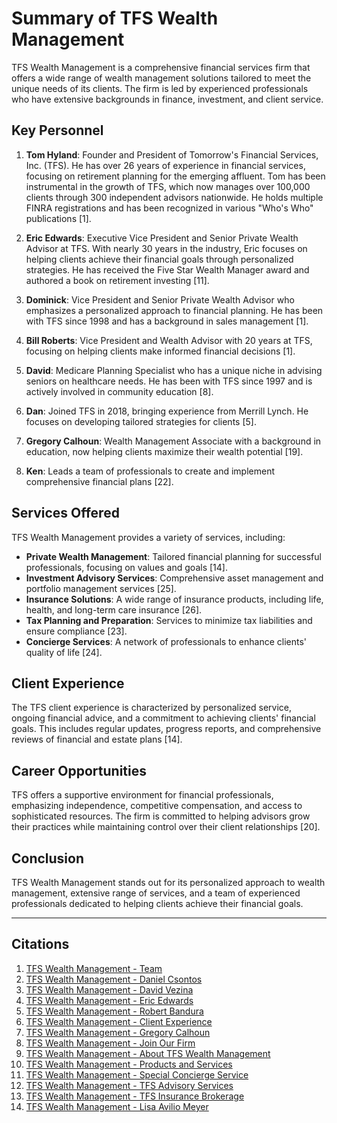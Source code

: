 # Summary of TFS Wealth Management

TFS Wealth Management is a comprehensive financial services firm that offers a wide range of wealth management solutions tailored to meet the unique needs of its clients. The firm is led by experienced professionals who have extensive backgrounds in finance, investment, and client service.

## Key Personnel

1. **Tom Hyland**: Founder and President of Tomorrow's Financial Services, Inc. (TFS). He has over 26 years of experience in financial services, focusing on retirement planning for the emerging affluent. Tom has been instrumental in the growth of TFS, which now manages over 100,000 clients through 300 independent advisors nationwide. He holds multiple FINRA registrations and has been recognized in various "Who's Who" publications [1].

2. **Eric Edwards**: Executive Vice President and Senior Private Wealth Advisor at TFS. With nearly 30 years in the industry, Eric focuses on helping clients achieve their financial goals through personalized strategies. He has received the Five Star Wealth Manager award and authored a book on retirement investing [11].

3. **Dominick**: Vice President and Senior Private Wealth Advisor who emphasizes a personalized approach to financial planning. He has been with TFS since 1998 and has a background in sales management [1].

4. **Bill Roberts**: Vice President and Wealth Advisor with 20 years at TFS, focusing on helping clients make informed financial decisions [1].

5. **David**: Medicare Planning Specialist who has a unique niche in advising seniors on healthcare needs. He has been with TFS since 1997 and is actively involved in community education [8].

6. **Dan**: Joined TFS in 2018, bringing experience from Merrill Lynch. He focuses on developing tailored strategies for clients [5].

7. **Gregory Calhoun**: Wealth Management Associate with a background in education, now helping clients maximize their wealth potential [19].

8. **Ken**: Leads a team of professionals to create and implement comprehensive financial plans [22].

## Services Offered

TFS Wealth Management provides a variety of services, including:

- **Private Wealth Management**: Tailored financial planning for successful professionals, focusing on values and goals [14].
- **Investment Advisory Services**: Comprehensive asset management and portfolio management services [25].
- **Insurance Solutions**: A wide range of insurance products, including life, health, and long-term care insurance [26].
- **Tax Planning and Preparation**: Services to minimize tax liabilities and ensure compliance [23].
- **Concierge Services**: A network of professionals to enhance clients' quality of life [24].

## Client Experience

The TFS client experience is characterized by personalized service, ongoing financial advice, and a commitment to achieving clients' financial goals. This includes regular updates, progress reports, and comprehensive reviews of financial and estate plans [14].

## Career Opportunities

TFS offers a supportive environment for financial professionals, emphasizing independence, competitive compensation, and access to sophisticated resources. The firm is committed to helping advisors grow their practices while maintaining control over their client relationships [20].

## Conclusion

TFS Wealth Management stands out for its personalized approach to wealth management, extensive range of services, and a team of experienced professionals dedicated to helping clients achieve their financial goals.

---

## Citations

1. [TFS Wealth Management - Team](https://wealthtfs.com/www/team.htm)
2. [TFS Wealth Management - Daniel Csontos](https://wealthtfs.com/www/Daniel-Csontos.e1122407.htm)
3. [TFS Wealth Management - David Vezina](https://wealthtfs.com/www/David-Vezina.e844253.htm)
4. [TFS Wealth Management - Eric Edwards](https://wealthtfs.com/www/Eric-Edwards.e843920.htm)
5. [TFS Wealth Management - Robert Bandura](https://wealthtfs.com/www/Robert-Bandura.e1122408.htm)
6. [TFS Wealth Management - Client Experience](https://wealthtfs.com/www/Client-Experience.4.htm)
7. [TFS Wealth Management - Gregory Calhoun](https://wealthtfs.com/www/Gregory-Calhoun.e843926.htm)
8. [TFS Wealth Management - Join Our Firm](https://wealthtfs.com/www/Join-Our-Firm.10.htm)
9. [TFS Wealth Management - About TFS Wealth Management](https://wealthtfs.com/www/About-TFS-Wealth-Management.1.htm)
10. [TFS Wealth Management - Products and Services](https://wealthtfs.com/www/Products-and-Services.3.htm)
11. [TFS Wealth Management - Special Concierge Service](https://wealthtfs.com/www/Special-Concierge-Service.5.htm)
12. [TFS Wealth Management - TFS Advisory Services](https://wealthtfs.com/www/TFS-Advisory-Services.15.htm)
13. [TFS Wealth Management - TFS Insurance Brokerage](https://wealthtfs.com/www/TFS-Insurance-Brokerage.17.htm)
14. [TFS Wealth Management - Lisa Avilio Meyer](https://wealthtfs.com/www/Lisa-Avilio-Meyer.e843936.htm)